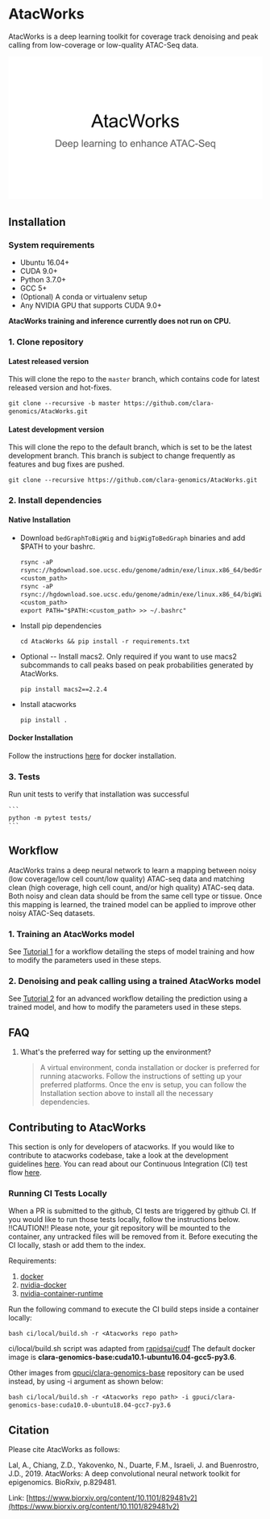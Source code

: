 # AtacWorks

AtacWorks is a deep learning toolkit for coverage track denoising and peak calling from low-coverage or low-quality ATAC-Seq data.

![AtacWorks](data/readme/atacworks_slides.gif)

## Installation

### System requirements

* Ubuntu 16.04+
* CUDA 9.0+
* Python 3.7.0+
* GCC 5+
* (Optional) A conda or virtualenv setup
* Any NVIDIA GPU that supports CUDA 9.0+

**AtacWorks training and inference currently does not run on CPU.**

### 1. Clone repository

#### Latest released version
This will clone the repo to the `master` branch, which contains code for latest released version
and hot-fixes.

```
git clone --recursive -b master https://github.com/clara-genomics/AtacWorks.git
```
#### Latest development version
This will clone the repo to the default branch, which is set to be the latest development branch.
This branch is subject to change frequently as features and bug fixes are pushed.

```
git clone --recursive https://github.com/clara-genomics/AtacWorks.git
```

### 2. Install dependencies

#### Native Installation

* Download `bedGraphToBigWig` and `bigWigToBedGraph` binaries and add $PATH to your bashrc.
    ```
    rsync -aP rsync://hgdownload.soe.ucsc.edu/genome/admin/exe/linux.x86_64/bedGraphToBigWig <custom_path>
    rsync -aP rsync://hgdownload.soe.ucsc.edu/genome/admin/exe/linux.x86_64/bigWigToBedGraph <custom_path>
    export PATH="$PATH:<custom_path> >> ~/.bashrc"
    ```

* Install pip dependencies

    ```
    cd AtacWorks && pip install -r requirements.txt
    ```
* Optional -- Install macs2.
  Only required if you want to use macs2 subcommands to call peaks based on peak probabilities generated by AtacWorks.

    ```
    pip install macs2==2.2.4
    ```

* Install atacworks

    ```
    pip install .
    ```

#### Docker Installation
Follow the instructions [here](Dockerfile.md) for docker installation.
 
### 3. Tests

Run unit tests to verify that installation was successful

    ```
    python -m pytest tests/
    ```

## Workflow
AtacWorks trains a deep neural network to learn a mapping between noisy (low coverage/low cell count/low quality) ATAC-seq data and matching clean (high coverage, high cell count, and/or high quality) ATAC-seq data. Both noisy and clean data should be from the same cell type or tissue. Once this mapping is learned, the trained model can be applied to improve other noisy ATAC-Seq datasets.

### 1. Training an AtacWorks model

See [Tutorial 1](tutorials/tutorial1.md) for a workflow detailing the steps of model training and how to modify the parameters used in these steps.

### 2. Denoising and peak calling using a trained AtacWorks model

See [Tutorial 2](tutorials/tutorial2.md) for an advanced workflow detailing the prediction using a trained model, and how to modify the parameters used in these steps. 

## FAQ
1. What's the preferred way for setting up the environment?
    > A virtual environment, conda installation or docker is preferred for running atacworks. Follow the instructions of setting up your preferred platforms. Once the env is setup, you can follow the Installation section above to install all the necessary dependencies.


## Contributing to AtacWorks
This section is only for developers of atacworks. If you would like to contribute to atacworks codebase,
take a look at the development guidelines [here](https://clara-parabricks.github.io/development.html#contributing-to-clara-omics).
You can read about our Continuous Integration (CI) test flow [here](https://clara-parabricks.github.io/development.html#ci-testing).

### Running CI Tests Locally
When a PR is submitted to the github, CI tests are triggered by github CI. If you would like to run those tests locally,
follow the instructions below.
!!CAUTION!!
Please note, your git repository will be mounted to the container, any untracked files will be removed from it.
Before executing the CI locally, stash or add them to the index.

Requirements:
1. [docker](https://docs.docker.com/install/linux/docker-ce/ubuntu/)
2. [nvidia-docker](https://github.com/NVIDIA/nvidia-docker)
3. [nvidia-container-runtime](https://github.com/NVIDIA/nvidia-container-runtime)

Run the following command to execute the CI build steps inside a container locally:

```
bash ci/local/build.sh -r <Atacworks repo path>
```
ci/local/build.sh script was adapted from [rapidsai/cudf](https://github.com/rapidsai/cudf/tree/branch-0.11/ci/local)
The default docker image is **clara-genomics-base:cuda10.1-ubuntu16.04-gcc5-py3.6**.

Other images from [gpuci/clara-genomics-base](https://hub.docker.com/r/gpuci/clara-genomics-base/tags) repository can be used instead, by using -i argument as shown below:

```
bash ci/local/build.sh -r <Atacworks repo path> -i gpuci/clara-genomics-base:cuda10.0-ubuntu18.04-gcc7-py3.6
```

## Citation

Please cite AtacWorks as follows:

Lal, A., Chiang, Z.D., Yakovenko, N., Duarte, F.M., Israeli, J. and Buenrostro, J.D., 2019. AtacWorks: A deep convolutional neural network toolkit for epigenomics. BioRxiv, p.829481.

Link: [https://www.biorxiv.org/content/10.1101/829481v2](https://www.biorxiv.org/content/10.1101/829481v2)
